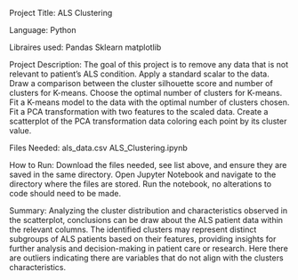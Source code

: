 Project Title: ALS Clustering

Language: Python

Libraires used: 
  Pandas
  Sklearn
  matplotlib

Project Description: 
The goal of this project is to remove any data that is not relevant to patient’s ALS condition. Apply a standard scalar to the data. Draw a comparison between the cluster silhouette score and number of clusters for K-means. Choose the optimal number of clusters for K-means. Fit a K-means model to the data with the optimal number of clusters chosen. Fit a PCA transformation with two features to the scaled data. Create a scatterplot of the PCA transformation data coloring each point by its cluster value.

Files Needed:
		als_data.csv
		ALS_Clustering.ipynb

How to Run:
Download the files needed, see list above, and ensure they are saved in the same directory. Open Jupyter Notebook and navigate to the directory where the files are stored. Run the notebook, no alterations to code should need to be made.

Summary: 
Analyzing the cluster distribution and characteristics observed in the scatterplot, conclusions can be draw about the ALS patient data within the relevant columns. The identified clusters may represent distinct subgroups of ALS patients based on their features, providing insights for further analysis and decision-making in patient care or research. Here there are outliers indicating there are variables that do not align with the clusters characteristics.
